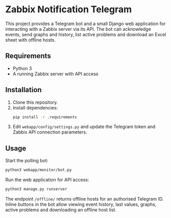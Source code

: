 # Zabbix Notification Telegram

This project provides a Telegram bot and a small Django web application for interacting with a Zabbix server via its API. The bot can acknowledge events, send graphs and history, list active problems and download an Excel sheet with offline hosts.

## Requirements
* Python 3
* A running Zabbix server with API access

## Installation
1. Clone this repository.
2. Install dependencies:
   ```bash
   pip install -r .requirements
   ```
3. Edit `webapp/config/settings.py` and update the Telegram token and Zabbix API connection parameters.

## Usage
Start the polling bot:
```bash
python3 webapp/monitor/bot.py
```

Run the web application for API access:
```bash
python3 manage.py runserver
```

The endpoint `/offline/` returns offline hosts for an authorised Telegram ID. Inline buttons in the bot allow viewing event history, last values, graphs, active problems and downloading an offline host list.

